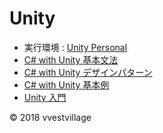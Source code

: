 # Unity

* 実行環境 : [Unity Personal](https://store.unity.com/ja/products/unity-personal?_ga=2.202349265.1394476263.1522127300-1125506677.1522127300) 
* [C# with Unity 基本文法](https://github.com/vvestvillage/HelloWorld/blob/master/languages/C%23Unity/C%23Unity_reference.md)
* [C# with Unity デザインパターン](https://github.com/vvestvillage/HelloWorld/blob/master/languages/C%23Unity/C%23Unity_pattern.md)
* [C# with Unity 基本例](https://github.com/vvestvillage/Unity/tree/master/examples)
* [Unity 入門](https://github.com/vvestvillage/Unity/tree/master/introduction)

© 2018 vvestvillage